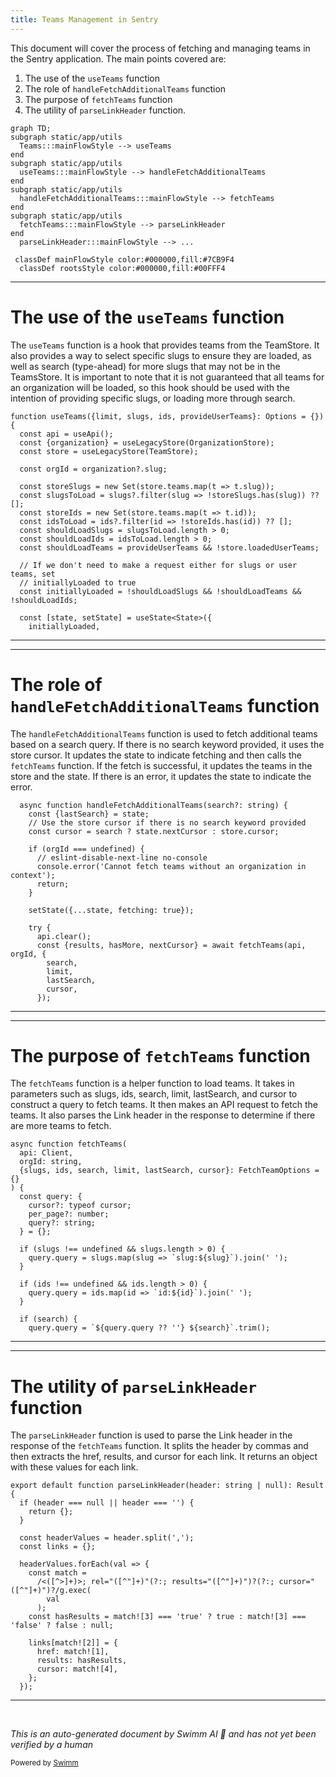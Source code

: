 ```yaml
---
title: Teams Management in Sentry
---
```

This document will cover the process of fetching and managing teams in the Sentry application. The main points covered are:

1. The use of the `useTeams` function
2. The role of `handleFetchAdditionalTeams` function
3. The purpose of `fetchTeams` function
4. The utility of `parseLinkHeader` function.

```mermaid
graph TD;
subgraph static/app/utils
  Teams:::mainFlowStyle --> useTeams
end
subgraph static/app/utils
  useTeams:::mainFlowStyle --> handleFetchAdditionalTeams
end
subgraph static/app/utils
  handleFetchAdditionalTeams:::mainFlowStyle --> fetchTeams
end
subgraph static/app/utils
  fetchTeams:::mainFlowStyle --> parseLinkHeader
end
  parseLinkHeader:::mainFlowStyle --> ...

 classDef mainFlowStyle color:#000000,fill:#7CB9F4
  classDef rootsStyle color:#000000,fill:#00FFF4
```

<SwmSnippet path="/static/app/utils/useTeams.tsx" line="161">

---

# The use of the `useTeams` function

The `useTeams` function is a hook that provides teams from the TeamStore. It also provides a way to select specific slugs to ensure they are loaded, as well as search (type-ahead) for more slugs that may not be in the TeamsStore. It is important to note that it is not guaranteed that all teams for an organization will be loaded, so this hook should be used with the intention of providing specific slugs, or loading more through search.

```tsx
function useTeams({limit, slugs, ids, provideUserTeams}: Options = {}) {
  const api = useApi();
  const {organization} = useLegacyStore(OrganizationStore);
  const store = useLegacyStore(TeamStore);

  const orgId = organization?.slug;

  const storeSlugs = new Set(store.teams.map(t => t.slug));
  const slugsToLoad = slugs?.filter(slug => !storeSlugs.has(slug)) ?? [];
  const storeIds = new Set(store.teams.map(t => t.id));
  const idsToLoad = ids?.filter(id => !storeIds.has(id)) ?? [];
  const shouldLoadSlugs = slugsToLoad.length > 0;
  const shouldLoadIds = idsToLoad.length > 0;
  const shouldLoadTeams = provideUserTeams && !store.loadedUserTeams;

  // If we don't need to make a request either for slugs or user teams, set
  // initiallyLoaded to true
  const initiallyLoaded = !shouldLoadSlugs && !shouldLoadTeams && !shouldLoadIds;

  const [state, setState] = useState<State>({
    initiallyLoaded,
```

---

</SwmSnippet>

<SwmSnippet path="/static/app/utils/useTeams.tsx" line="271">

---

# The role of `handleFetchAdditionalTeams` function

The `handleFetchAdditionalTeams` function is used to fetch additional teams based on a search query. If there is no search keyword provided, it uses the store cursor. It updates the state to indicate fetching and then calls the `fetchTeams` function. If the fetch is successful, it updates the teams in the store and the state. If there is an error, it updates the state to indicate the error.

```tsx
  async function handleFetchAdditionalTeams(search?: string) {
    const {lastSearch} = state;
    // Use the store cursor if there is no search keyword provided
    const cursor = search ? state.nextCursor : store.cursor;

    if (orgId === undefined) {
      // eslint-disable-next-line no-console
      console.error('Cannot fetch teams without an organization in context');
      return;
    }

    setState({...state, fetching: true});

    try {
      api.clear();
      const {results, hasMore, nextCursor} = await fetchTeams(api, orgId, {
        search,
        limit,
        lastSearch,
        cursor,
      });
```

---

</SwmSnippet>

<SwmSnippet path="/static/app/utils/useTeams.tsx" line="96">

---

# The purpose of `fetchTeams` function

The `fetchTeams` function is a helper function to load teams. It takes in parameters such as slugs, ids, search, limit, lastSearch, and cursor to construct a query to fetch teams. It then makes an API request to fetch the teams. It also parses the Link header in the response to determine if there are more teams to fetch.

```tsx
async function fetchTeams(
  api: Client,
  orgId: string,
  {slugs, ids, search, limit, lastSearch, cursor}: FetchTeamOptions = {}
) {
  const query: {
    cursor?: typeof cursor;
    per_page?: number;
    query?: string;
  } = {};

  if (slugs !== undefined && slugs.length > 0) {
    query.query = slugs.map(slug => `slug:${slug}`).join(' ');
  }

  if (ids !== undefined && ids.length > 0) {
    query.query = ids.map(id => `id:${id}`).join(' ');
  }

  if (search) {
    query.query = `${query.query ?? ''} ${search}`.trim();
```

---

</SwmSnippet>

<SwmSnippet path="/static/app/utils/parseLinkHeader.tsx" line="3">

---

# The utility of `parseLinkHeader` function

The `parseLinkHeader` function is used to parse the Link header in the response of the `fetchTeams` function. It splits the header by commas and then extracts the href, results, and cursor for each link. It returns an object with these values for each link.

```tsx
export default function parseLinkHeader(header: string | null): Result {
  if (header === null || header === '') {
    return {};
  }

  const headerValues = header.split(',');
  const links = {};

  headerValues.forEach(val => {
    const match =
      /<([^>]+)>; rel="([^"]+)"(?:; results="([^"]+)")?(?:; cursor="([^"]+)")?/g.exec(
        val
      );
    const hasResults = match![3] === 'true' ? true : match![3] === 'false' ? false : null;

    links[match![2]] = {
      href: match![1],
      results: hasResults,
      cursor: match![4],
    };
  });
```

---

</SwmSnippet>

&nbsp;

*This is an auto-generated document by Swimm AI 🌊 and has not yet been verified by a human*

<SwmMeta version="3.0.0" repo-id="Z2l0aHViJTNBJTNBZGVtby1zZW50cnklM0ElM0Fzd2ltbWlv" repo-name="demo-sentry"><sup>Powered by [Swimm](/)</sup></SwmMeta>
